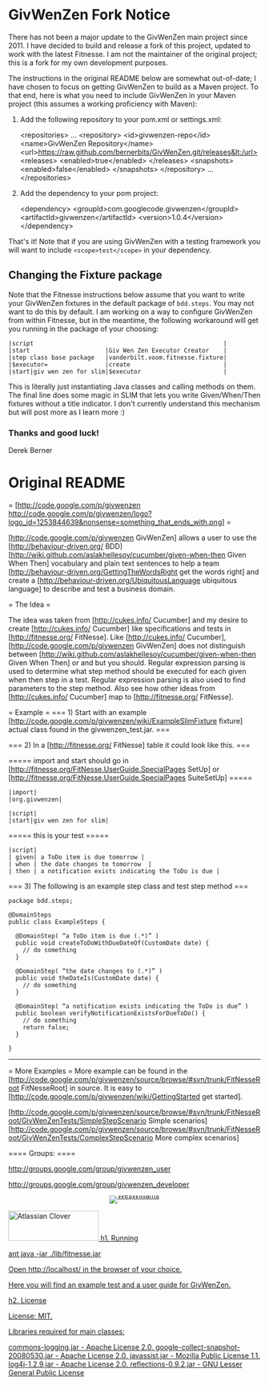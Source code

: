 # GivWenZen Fork Notice

There has not been a major update to the GivWenZen main project since 2011. I have decided to build and release a fork of this project, updated to work with the latest Fitnesse. I am not the maintainer of the original project; this is a fork for my own development purposes. 

The instructions in the original README below are somewhat out-of-date; I have chosen to focus on getting GivWenZen to build as a Maven project. To that end, here is what you need to include GivWenZen in your Maven project (this assumes a working proficiency with Maven):

1. Add the following repository to your pom.xml or settings.xml:

    &lt;repositories>
        ...
        &lt;repository>
            &lt;id>givwenzen-repo&lt;/id>
            &lt;name>GivWenZen Repository&lt;/name>
            &lt;url>https://raw.github.com/bernerbits/GivWenZen.git/releases&lt;/url>
            &lt;releases>
                &lt;enabled>true&lt;/enabled>
            &lt;/releases>
            &lt;snapshots>
                &lt;enabled>false&lt;/enabled>
            &lt;/snapshots>
        &lt;/repository>
        ...
    &lt;/repositories>

2. Add the dependency to your pom project:

    &lt;dependency>
        &lt;groupId>com.googlecode.givwenzen&lt;/groupId>
        &lt;artifactId>givwenzen&lt;/artifactId>
        &lt;version>1.0.4&lt;/version>
    &lt;/dependency>

That's it! Note that if you are using GivWenZen with a testing framework you will want to include `<scope>test</scope>` in your dependency.

## Changing the Fixture package

Note that the Fitnesse instructions below assume that you want to write your GivWenZen fixtures in the default package of `bdd.steps`. You may not want to do this by default. I am working on a way to configure GivWenZen from within Fitnesse, but in the meantime, the following workaround will get you running in the package of your choosing:

    |script                                                     |
    |start                     |Giv Wen Zen Executor Creator    |
    |step class base package   |vanderbilt.voom.fitnesse.fixture|
    |$executor=                |create                          |
    |start|giv wen zen for slim|$executor                       |

This is literally just instantiating Java classes and calling methods on them. The final line does some magic in SLIM that lets you write Given/When/Then fixtures without a title indicator. I don't currently understand this mechanism but will post more as I learn more :)

### Thanks and good luck! 
Derek Berner

# Original README

= [http://code.google.com/p/givwenzen http://code.google.com/p/givwenzen/logo?logo_id=1253844639&nonsense=something_that_ends_with.png] = 

[http://code.google.com/p/givwenzen GivWenZen] allows a user to use the [http://behaviour-driven.org/ BDD] [http://wiki.github.com/aslakhellesoy/cucumber/given-when-then Given When Then] vocabulary and plain text sentences to help a team [http://behaviour-driven.org/GettingTheWordsRight get the words right] and create a [http://behaviour-driven.org/UbiquitousLanguage ubiquitous language] to describe and test a business domain.

= The Idea =

The idea was taken from [http://cukes.info/ Cucumber] and my desire to create [http://cukes.info/ Cucumber] like specifications and tests in [http://fitnesse.org/ FitNesse]. Like [http://cukes.info/ Cucumber], [http://code.google.com/p/givwenzen GivWenZen] does not distinguish between [http://wiki.github.com/aslakhellesoy/cucumber/given-when-then Given When Then] or and but you should. Regular expression parsing is used to determine what step method should be executed for each given when then step in a test. Regular expression parsing is also used to find parameters to the step method. Also see how other ideas from [http://cukes.info/ Cucumber] map to [http://fitnesse.org/ FitNesse].

= Example =
=== 1) Start with an example [http://code.google.com/p/givwenzen/wiki/ExampleSlimFixture fixture] actual class found in the givwenzen_test.jar. ===

=== 2) In a [http://fitnesse.org/ FitNesse] table it could look like this. ===

===== import and start should go in [http://fitnesse.org/FitNesse.UserGuide.SpecialPages SetUp] or [http://fitnesse.org/FitNesse.UserGuide.SpecialPages SuiteSetUp] =====

    |import|
    |org.givwenzen|

    |script|
    |start|giv wen zen for slim|

===== this is your test =====

    |script|
    | given| a ToDo item is due tomorrow |
    | when | the date changes to tomorrow  |
    | then | a notification exists indicating the ToDo is due |

=== 3) The following is an example step class and test step method ===

    package bdd.steps;

    @DomainSteps
    public class ExampleSteps {

      @DomainStep( “a ToDo item is due (.*)” )
      public void createToDoWithDueDateOf(CustomDate date) {
        // do something
      }

      @DomainStep( “the date changes to (.*)” )
      public void theDateIs(CustomDate date) {
        // do something
      }

      @DomainStep( “a notification exists indicating the ToDo is due” )
      public boolean verifyNotificationExistsForDueToDo() {
        // do something
        return false;
      }

    }

----

= More Examples =
More example can be found in the [http://code.google.com/p/givwenzen/source/browse/#svn/trunk/FitNesseRoot FitNesseRoot] in source.  It is easy to [http://code.google.com/p/givwenzen/wiki/GettingStarted get started].

[http://code.google.com/p/givwenzen/source/browse/#svn/trunk/FitNesseRoot/GivWenZenTests/SimpleStepScenario Simple scenarios]
[http://code.google.com/p/givwenzen/source/browse/#svn/trunk/FitNesseRoot/GivWenZenTests/ComplexStepScenario More complex scenarios]

==== Groups: ====

http://groups.google.com/group/givwenzen_user

http://groups.google.com/group/givwenzen_developer

<p style="margin-top:10px; margin-bottom:0; padding-bottom:0; text-align:center; line-height:0"><a target="_blank" href="http://feeds.feedburner.com/~r/weswilliams/~6/1"><img src="http://feeds.feedburner.com/weswilliams.1.gif" alt="WesWilliams" style="border:0">

<a href="http://www.atlassian.com/software/clover" title="Atlassian Clover"><img border="0" width="180" height="60" alt="Atlassian Clover" src="http://www.atlassian.com/software/clover/images/badges/v1/lg_clover.png">
h1. Running

ant
java -jar ./lib/fitnesse.jar

Open http://localhost/ in the browser of your choice.

Here you will find an example test and a user guide for GivWenZen.

h2. License

License: MIT.

Libraries required for main classes:

commons-logging.jar - Apache License 2.0.
google-collect-snapshot-20080530.jar - Apache License 2.0.
javassist.jar - Mozilla Public License 1.1. 
log4j-1.2.9.jar - Apache License 2.0.
reflections-0.9.2.jar - GNU Lesser General Public License
